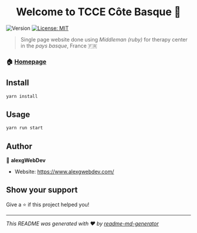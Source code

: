 <h1 align="center">Welcome to TCCE Côte Basque 👋</h1>
<p>
  <img alt="Version" src="https://img.shields.io/badge/version-1.0.0-blue.svg?cacheSeconds=2592000" />
  <a href="#" target="_blank">
    <img alt="License: MIT" src="https://img.shields.io/badge/License-MIT-yellow.svg" />
  </a>
</p>

> Single page website done using *Middleman (ruby)* for therapy center in the *pays basque*, France 🇫🇷

### 🏠 [Homepage](https://www.tcc-cotebasque.fr/)

## Install

```sh
yarn install
```

## Usage

```sh
yarn run start
```

## Author

👤 **alexgWebDev**

* Website: https://www.alexgwebdev.com/

## Show your support

Give a ⭐️ if this project helped you!

***
_This README was generated with ❤️ by [readme-md-generator](https://github.com/kefranabg/readme-md-generator)_
